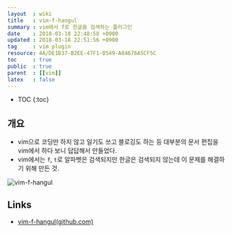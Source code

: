 ```yaml
---
layout  : wiki
title   : vim-f-hangul
summary : vim에서 f로 한글을 검색하는 플러그인
date    : 2018-03-18 22:48:58 +0900
updated : 2018-03-18 22:51:56 +0900
tag     : vim plugin
resource: 4A/DE1B37-B2EE-47F1-B549-A84676A5CF5C
toc     : true
public  : true
parent  : [[vim]]
latex   : false
---
```

* TOC
{:toc}

## 개요

* vim으로 코딩만 하지 않고 일기도 쓰고 블로깅도 하는 등 대부분의 문서 편집을 vim에서 하다 보니 답답해서 만들었다.
* vim에서는 `f`, `t`로 알파벳은 검색되지만 한글은 검색되지 않는데 이 문제를 해결하기 위해 만든 것.

![vim-f-hangul]( /resource/wiki/vim-f-hangul/37564249-165161d4-2ad5-11e8-9b20-cc70d0df45a1.gif )

## Links

* [vim-f-hangul(github.com)](https://github.com/johngrib/vim-f-hangul)

